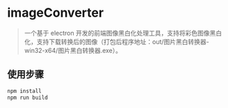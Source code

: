 # imageConverter

> 一个基于 electron 开发的前端图像黑白化处理工具，支持将彩色图像黑白化，支持下载转换后的图像（打包后程序地址：out/图片黑白转换器-win32-x64/图片黑白转换器.exe）。

## 使用步骤

```bash
npm install
npm run build
```
